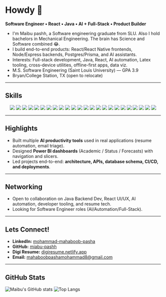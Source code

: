 # Howdy 🤠 

**Software Engineer • React • Java • AI + Full-Stack • Product Builder**

- I'm Maibu pashh, a Software engineering graduate from SLU. Also I hold bachelors in Mechanical Engineering. The brain has Science and Software combined 😂.
- I build end-to-end products: React/React Native frontends, Node/Express backends, Postgres/Prisma, and AI assistants.
- Interests: Full-stack development, Java, React, AI automation, Latex tooling, cross-device utilities, offline-first apps, data viz.
- M.S. Software Engineering (Saint Louis University) — GPA 3.9
- Bryan/College Station, TX (open to relocate)

---

## Skills  

<p align="center">
  
  <!-- Frontend -->
  <img src="https://img.shields.io/badge/React-20232A?style=for-the-badge&logo=react&logoColor=61DAFB" />
  <img src="https://img.shields.io/badge/React_Native-20232A?style=for-the-badge&logo=react&logoColor=61DAFB" />
  <img src="https://img.shields.io/badge/TypeScript-007ACC?style=for-the-badge&logo=typescript&logoColor=white" />
  <img src="https://img.shields.io/badge/JavaScript-F7DF1E?style=for-the-badge&logo=javascript&logoColor=black" />
  <img src="https://img.shields.io/badge/TailwindCSS-38B2AC?style=for-the-badge&logo=tailwind-css&logoColor=white" />
  <img src="https://img.shields.io/badge/Next.js-000000?style=for-the-badge&logo=nextdotjs&logoColor=white" />
  <img src="https://img.shields.io/badge/Vite-646CFF?style=for-the-badge&logo=vite&logoColor=FFD62E" />
  
  <!-- Backend -->
  <img src="https://img.shields.io/badge/Java-ED8B00?style=for-the-badge&logo=openjdk&logoColor=white" />
  <img src="https://img.shields.io/badge/Node.js-339933?style=for-the-badge&logo=node.js&logoColor=white" />
  <img src="https://img.shields.io/badge/Express.js-000000?style=for-the-badge&logo=express&logoColor=white" />
  <img src="https://img.shields.io/badge/PostgreSQL-316192?style=for-the-badge&logo=postgresql&logoColor=white" />
  <img src="https://img.shields.io/badge/MongoDB-4EA94B?style=for-the-badge&logo=mongodb&logoColor=white" />
  <img src="https://img.shields.io/badge/Prisma-2D3748?style=for-the-badge&logo=prisma&logoColor=white" />
  <img src="https://img.shields.io/badge/WebSockets-010101?style=for-the-badge&logo=socket.io&logoColor=white" />

  <!-- Platforms & Tools -->
  <img src="https://img.shields.io/badge/AWS-232F3E?style=for-the-badge&logo=amazon-aws&logoColor=FF9900" />
  <img src="https://img.shields.io/badge/Docker-2496ED?style=for-the-badge&logo=docker&logoColor=white" />
  <img src="https://img.shields.io/badge/GitHub_Actions-2088FF?style=for-the-badge&logo=github-actions&logoColor=white" />
  <img src="https://img.shields.io/badge/Electron-2B2E3A?style=for-the-badge&logo=electron&logoColor=9FEAF9" />
  <img src="https://img.shields.io/badge/Tauri-FFC131?style=for-the-badge&logo=tauri&logoColor=black" />
  <img src="https://img.shields.io/badge/Power%20BI-F2C811?style=for-the-badge&logo=power-bi&logoColor=black" />
  <img src="https://img.shields.io/badge/LaTeX-008080?style=for-the-badge&logo=latex&logoColor=white" />

  <!-- AI & Data -->
  <img src="https://img.shields.io/badge/Python-3776AB?style=for-the-badge&logo=python&logoColor=white" />
  <img src="https://img.shields.io/badge/Jupyter-F37626?style=for-the-badge&logo=jupyter&logoColor=white" />
  <img src="https://img.shields.io/badge/AI%20Prompt%20Engineering-FF6F00?style=for-the-badge&logo=openai&logoColor=white" />
  
</p>

---

## Highlights  

- Built multiple **AI productivity tools** used in real applications (resume automation, email triage).  
- Designed **Power BI dashboards** (Academic / Status / Forecasts) with navigation and slicers.  
- Led projects end-to-end: **architecture, APIs, database schema, CI/CD, and deployments**.  

---

## Networking
- Open to collaboration on Java Backend Dev, React UI/UX, AI automation, developer tooling, and resume tech.
- Looking for Software Engineer roles (AI/Automation/Full-Stack).

---

## Lets Connect!  

- **LinkedIn:** [mohammad-mahaboob-pasha](https://www.linkedin.com/in/mohammad-mahaboob-pasha/)  
- **GitHub:** [miabu-pashh](https://github.com/miabu-pashh)  
- **Digi Resume:** [digiresume.netlify.app](https://digiresume.netlify.app/)  
- **Email:** [mahaboobpashamohammad8@gmail.com](mailto:mahaboobpashamohammad8@gmail.com)  


---

## GitHub Stats
![Maibu's GitHub stats](https://github-readme-stats.vercel.app/api?username=miabu-pashh&show_icons=true)
![Top Langs](https://github-readme-stats.vercel.app/api/top-langs/?username=miabu-pashh&layout=compact)

